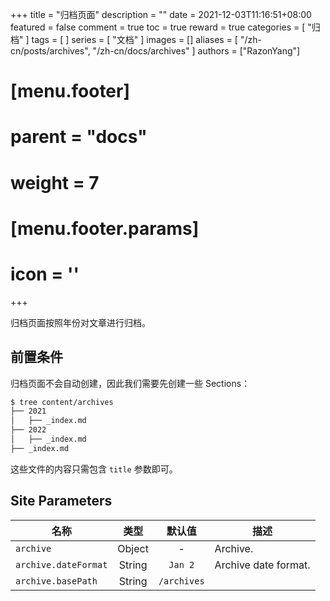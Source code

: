 +++
title = "归档页面"
description = ""
date = 2021-12-03T11:16:51+08:00
featured = false
comment = true
toc = true
reward = true
categories = [
  "归档"
]
tags = [
]
series = [
  "文档"
]
images = []
aliases = [
  "/zh-cn/posts/archives",
  "/zh-cn/docs/archives"
]
authors = ["RazonYang"]
# [menu.footer]
#   parent = "docs"
#   weight = 7
#   [menu.footer.params]
#     icon = '<i class="fas fa-fw fa-file-archive"></i>'
+++

归档页面按照年份对文章进行归档。

<!--more-->

## 前置条件

归档页面不会自动创建，因此我们需要先创建一些 Sections：

```bash
$ tree content/archives
├── 2021
│   ├── _index.md
├── 2022
│   ├── _index.md
├── _index.md
```

这些文件的内容只需包含 `title` 参数即可。

## Site Parameters

| 名称 | 类型 | 默认值 | 描述
|---|:-:|:-:|---
| `archive` | Object | - | Archive.
| `archive.dateFormat` | String | `Jan 2` | Archive date format.
| `archive.basePath` | String | `/archives` |
